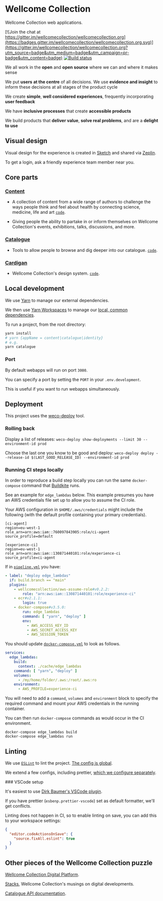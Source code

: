 # Wellcome Collection

Wellcome Collection web applications.

[![Join the chat at https://gitter.im/wellcomecollection/wellcomecollection.org](https://badges.gitter.im/wellcomecollection/wellcomecollection.org.svg)](https://gitter.im/wellcomecollection/wellcomecollection.org?utm_source=badge&utm_medium=badge&utm_campaign=pr-badge&utm_content=badge)  [![Build status](https://badge.buildkite.com/b8986815014884f68d6d831ceaf5b8712e0e581df767a7f6bf.svg?branch=main)](https://buildkite.com/wellcomecollection/experience)

We all work in the **open** and **open source** where we can and where it makes sense

We put **users** **at the centre** of all decisions. We use **evidence and insight** to inform these decisions at all stages of the product cycle

We create **simple**, **well considered experiences**, frequently incorporating **user feedback**

We have **inclusive processes** that create **accessible products**

We build products that **deliver value**, **solve real problems**, and are a **delight to use**

## Visual design

Visual design for the experience is created in [Sketch](https://www.sketch.com/) and shared via [Zeplin](https://app.zeplin.io/).

To get a login, ask a friendly experience team member near you.

## Core parts

### [Content](https://wellcomecollection.org/stories)

- A collection of content from a wide range of authors to challenge the
  ways people think and feel about health by connecting science, medicine,
  life and art [`code`](./content).

- Giving people the ability to partake in or inform themselves on
  Wellcome Collection's events, exhibitions, talks,
  discussions, and more.

### [Catalogue](https://wellcomecollection.org/works)

- Tools to allow people to browse and dig deeper into our catalogue.
  [`code`](./catalogue).

### [Cardigan](https://cardigan.wellcomecollection.org)

- Wellcome Collection's design system. [`code`](./cardigan).

## Local development

We use [Yarn](https://yarnpkg.com/lang/en/) to manage our external dependencies.

We then use [Yarn Workspaces](https://yarnpkg.com/lang/en/docs/workspaces/) to manage our [local, common dependencies](https://github.com/wellcomecollection/wellcomecollection.org/tree/main/common).

To run a project, from the root directory:
```bash
yarn install
# yarn {appName = content|catalogue|identity}
# e.g.
yarn catalogue
```
### Port
By default webapps will run on port `3000`.

You can specify a port by setting the `PORT` in your `.env.development`.

This is useful if you want to run webapps simultaneously.

## Deployment

This project uses the [weco-deploy](https://github.com/wellcomecollection/weco-deploy) tool.

### Rolling back

Display a list of releases:
`weco-deploy show-deployments --limit 30 --environment-id prod`

Choose the last one you know to be good and deploy:
`weco-deploy deploy --release-id $(LAST_GOOD_RELEASE_ID) --environment-id prod`

### Running CI steps locally

In order to reproduce a build step locally you can run the same `docker-compose` command that [Buildkite](https://buildkite.com/wellcomecollection/experience) runs.

See an example for `edge_lambdas` below. This example presumes you have an AWS credentials file set up to allow you to assume the CI role.

Your AWS configuration in `$HOME/.aws/credentials` might include the following (with the default profile containing your primary credentials).

```
[ci-agent]
region=eu-west-1
role_arn=arn:aws:iam::760097843905:role/ci-agent
source_profile=default

[experience-ci]
region=eu-west-1
role_arn=arn:aws:iam::130871440101:role/experience-ci
source_profile=ci-agent
```

If in [`pipeline.yml`](.buildkite/pipeline.yml) you have:

```yaml
- label: "deploy edge_lambdas"
  if: build.branch == "main"
  plugins:
    - wellcomecollection/aws-assume-role#v0.2.2:
        role: "arn:aws:iam::130871440101:role/experience-ci"
    - ecr#v2.1.1:
        login: true
    - docker-compose#v3.5.0:
        run: edge_lambdas
        command: [ "yarn", "deploy" ]
        env:
          - AWS_ACCESS_KEY_ID
          - AWS_SECRET_ACCESS_KEY
          - AWS_SESSION_TOKEN
```

You should update [`docker-compose.yml`](docker-compose.yml) to look as follows.

```yaml
services:
  edge_lambdas:
    build:
      context: ./cache/edge_lambdas
    command: [ "yarn", "deploy" ]
    volumes:
      - /my/home/folder/.aws:/root/.aws:ro
    environment:
      - AWS_PROFILE=experience-ci
```

You will need to add a `command`, `volumes` and `environment` block to specify the required command and mount your AWS credentials in the running container.

You can then run `docker-compose` commands as would occur in the CI environment.

```shell script
docker-compose edge_lambdas build
docker-compose edge_lambdas run
```

## Linting

We use [`ESLint`](https://eslint.org/) to lint the project. [The config is global](./eslintrc.js).

We extend a few configs, including prettier, [which we configure separately](./prettierrs.js).

### VSCode setup

It's easiest to use [Dirk Baumer's VSCode plugin](https://marketplace.visualstudio.com/items?itemName=dbaeumer.vscode-eslint).

If you have prettier (`esbenp.prettier-vscode`) set as default formatter, we'll get conflicts.

Linting does not happen in CI, so to enable linting on save, you can add this to your workspace settings:
```JSON
{
  "editor.codeActionsOnSave": {
    "source.fixAll.eslint": true
  }
}
```

## Other pieces of the Wellcome Collection puzzle

[Wellcome Collection Digital Platform](https://github.com/wellcomecollection/platform).

[Stacks](https://stacks.wellcomecollection.org/), Wellcome Collection's musings on digital developments.

[Catalogue API documentation](https://developers.wellcomecollection.org).
